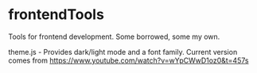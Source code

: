 # frontendTools
Tools for frontend development. Some borrowed, some my own.

theme.js - Provides dark/light mode and a font family. Current version comes from https://www.youtube.com/watch?v=wYpCWwD1oz0&t=457s
